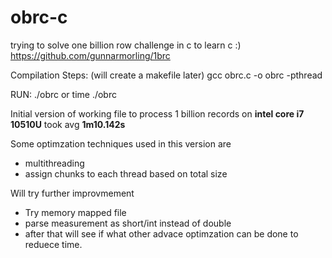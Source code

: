 # obrc-c
trying to solve one billion row challenge in c to learn c :)
https://github.com/gunnarmorling/1brc

Compilation Steps: (will create a makefile later) 
gcc obrc.c -o obrc -pthread

RUN:
./obrc or time ./obrc


Initial version of working file to process 1 billion records on **intel core i7 10510U** took avg **1m10.142s**

Some optimzation techniques used in this version are
- multithreading
- assign chunks to each thread based on total size


Will try further improvmement

- Try memory mapped file
- parse measurement as short/int instead of double
- after that will see if what other advace optimzation can be done to reduece time.
